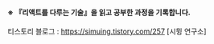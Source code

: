 <h4>※ 『리액트를 다루는 기술』을 읽고 공부한 과정을 기록합니다. </h4>
<span>
    티스토리 블로그 : 
    <a href="https://simuing.tistory.com/257">https://simuing.tistory.com/257</a> 
    [시뮝 연구소]
<span>
